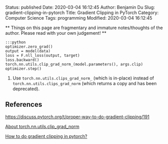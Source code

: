 Status: published
Date: 2020-03-04 16:12:45
Author: Benjamin Du
Slug: gradient-clipping-in-pytorch
Title: Gradient Clipping in PyTorch
Category: Computer Science
Tags: programming
Modified: 2020-03-04 16:12:45

**
Things on this page are fragmentary and immature notes/thoughts of the author.
Please read with your own judgement!
**

    :::python
    optimizer.zero_grad()        
    output = model(data)
    loss = F.nll_loss(output, target)
    loss.backward()
    torch.nn.utils.clip_grad_norm_(model.parameters(), args.clip)
    optimizer.step()

1. Use `torch.nn.utils.clips_grad_norm_` (which is in-place)
    instead of `torch.nn.utils.clips_grad_norm` (which returns a copy and has been deprecated).

## References

https://discuss.pytorch.org/t/proper-way-to-do-gradient-clipping/191

[About torch.nn.utils.clip_grad_norm](https://discuss.pytorch.org/t/about-torch-nn-utils-clip-grad-norm/13873)

[How to do gradient clipping in pytorch?](https://stackoverflow.com/questions/54716377/how-to-do-gradient-clipping-in-pytorch)
